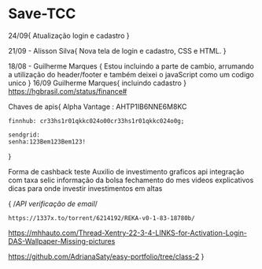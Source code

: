 # Save-TCC


24/09{
    Atualização login e cadastro
}

21/09 - Alisson Silva{
    Nova tela de login e cadastro, CSS e HTML.
}

18/08 - Guilherme Marques {
    Estou incluindo a parte de cambio, arrumando a utilização do header/footer e também deixei o javaScript como um codigo unico
}
16/09 Guilherme Marques{
    incluindo cadastro
}
https://hgbrasil.com/status/finance#

Chaves de apis{
    Alpha Vantage : AHTP1IB6NNE6M8KC

    finnhub: cr33hs1r01qkkc024o00cr33hs1r01qkkc024o0g;

    sendgrid:
    senha:123Bem123Bem123!
}

Forma de cashback
teste
Auxilio de investimento
graficos
api integração com taxa selic
informação da bolsa
fechamento do mes
videos explicativos
dicas para onde investir
investimentos em altas



{
    /*API verificação de email*/

    https://1337x.to/torrent/6214192/REKA-v0-1-83-18780b/

https://mhhauto.com/Thread-Xentry-22-3-4-LINKS-for-Activation-Login-DAS-Wallpaper-Missing-pictures

https://github.com/AdrianaSaty/easy-portfolio/tree/class-2
}
